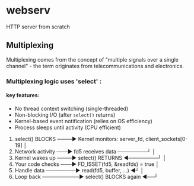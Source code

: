 # webserv
HTTP server from scratch 


## Multiplexing 
Multiplexing comes from the concept of "multiple signals over a single channel" - the term originates from telecommunications and electronics.


### Multiplexing logic uses 'select' : 

#### key features: 

- No thread context switching (single-threaded)
- Non-blocking I/O (after `select()` returns)
- Kernel-based event notification (relies on OS efficiency)
- Process sleeps until activity (CPU efficient)


1. select() BLOCKS ────► Kernel monitors: server_fd, client_sockets[0-19]
                                                    │
2. Network activity ───► fd5 receives data ────────┘
                                                    │
3. Kernel wakes up ────► select() RETURNS ◄────────┘
                                                    │
4. Your code checks ───► FD_ISSET(fd5, &readfds) = true
                                                    │
5. Handle data ────────► read(fd5, buffer, ...)   ◄┘
                                                    │
6. Loop back ──────────► select() BLOCKS again ◄──┘


